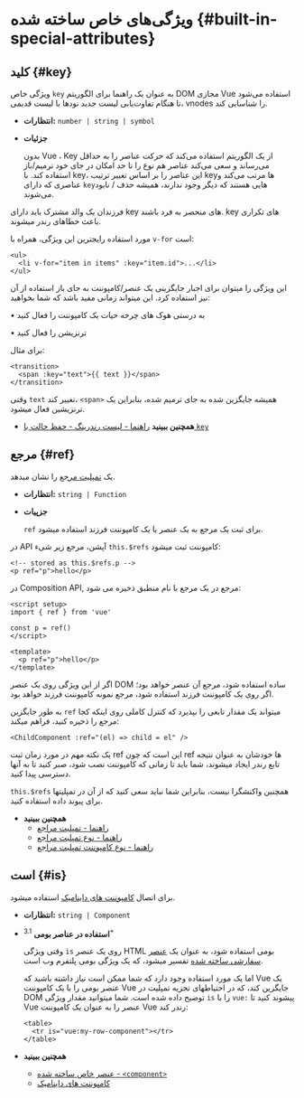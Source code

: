 # ویژگی‌های خاص ساخته شده {#built-in-special-attributes}

## کلید {#key}

ویژگی خاص `key` به عنوان یک راهنما برای الگوریتم DOM مجازی Vue استفاده می‌شود تا هنگام تفاوت‌یابی لیست جدید نودها با لیست قدیمی، vnodes را شناسایی کند.

- **انتظارات:** `number | string | symbol`

- **جزئیات**

  بدون Vue ، Key از یک الگوریتم استفاده می‌کند که حرکت عناصر را به حداقل می‌رساند و سعی می‌کند عناصر هم نوع را تا حد امکان در جای خود ترمیم/باز استفاده کند. با key، این عناصر را بر اساس تغییر ترتیب keyها مرتب می‌کند و عناصری که دارای `key`هایی هستند که دیگر وجود ندارند، همیشه حذف / نابود می‌شوند.

فرزندان یک والد مشترک باید دارای key های منحصر به فرد باشند. key های تکراری باعث خطاهای رندر میشوند.

مورد استفاده رایجترین این ویژگی، همراه با `v-for` است:

  ```vue-html
  <ul>
    <li v-for="item in items" :key="item.id">...</li>
  </ul>
  ```


این ویژگی را میتوان برای اجبار جایگزینی یک عنصر/کامپوننت به جای باز استفاده از آن نیز استفاده کرد. این میتواند زمانی مفید باشد که شما بخواهید:

•  به درستی هوک های چرخه حیات یک کامپوننت را فعال کنید

•  ترنزیشن را فعال کنید

برای مثال:

  ```vue-html
  <transition>
    <span :key="text">{{ text }}</span>
  </transition>
  ```

  وقتی `text` تغییر کند، `<span>` همیشه جایگزین شده به جای ترمیم شده، بنابراین یک ترنزیشین فعال میشود.

- **همچنین ببینید** [راهنما - لیست رندرینگ - حفظ حالت با `key`](/guide/essentials/list#maintaining-state-with-key)

## مرجع {#ref}

یک [تمپلیت مرجع](/guide/essentials/template-refs) را نشان میدهد.

- **انتظارات:** `string | Function`

- **جزپیات**

  `ref` برای ثبت یک مرجع به یک عنصر یا یک کامپوننت فرزند استفاده میشود.

در API آپشن، مرجع زیر شیء `this.$refs` کامپوننت ثبت میشود:

  ```vue-html
  <!-- stored as this.$refs.p -->
  <p ref="p">hello</p>
  ```

  در Composition API, مرجع در یک مرجع با نام منطبق ذخیره می شود:

  ```vue
  <script setup>
  import { ref } from 'vue'

  const p = ref()
  </script>

  <template>
    <p ref="p">hello</p>
  </template>
  ```

  اگر از این ویژگی روی یک عنصر DOM ساده استفاده شود، مرجع آن عنصر خواهد بود؛ اگر روی یک کامپوننت فرزند استفاده شود، مرجع نمونه کامپوننت فرزند خواهد بود.

 به طور جایگزین `ref` میتواند یک مقدار تابعی را بپذیرد که کنترل کاملی روی اینکه کجا مرجع را ذخیره کنید، فراهم میکند:

  ```vue-html
  <ChildComponent :ref="(el) => child = el" />
  ```

 یک نکته مهم در مورد زمان ثبت ref این است که چون ref ها خودشان به عنوان نتیجه تابع رندر ایجاد میشوند، شما باید تا زمانی که کامپوننت نصب شود، صبر کنید تا به آنها دسترسی پیدا کنید.

`this.$refs` همچنین واکنشگرا نیست، بنابراین شما نباید سعی کنید که از آن در تمپلیتها برای پیوند داده استفاده کنید.

- **همچنین ببینید**
  - [راهنما - تمپلیت مراجع](/guide/essentials/template-refs)
  - [راهنما - نوع تمپلیت مراجع](/guide/typescript/composition-api#typing-template-refs) <sup class="vt-badge ts" />
  - [راهنما - نوع کامپوننت تمپلیت مراجع](/guide/typescript/composition-api#typing-component-template-refs) <sup class="vt-badge ts" />

## است {#is}

برای اتصال [کامپوننت های داینامیک](/guide/essentials/component-basics#dynamic-components) استفاده میشود.

- **انتظارات:** `string | Component`

- **استفاده در عناصر بومی** <sup class="vt-badge">3.1+</sup>

  وقتی ویژگی `is` روی یک عنصر HTML بومی استفاده شود، به عنوان یک <a href="https://html.spec.whatwg.org/multipage/custom-elements.html#custom-elements-customized-builtin-example">عنصر سفارشی ساخته شده</a> تفسیر میشود، که یک ویژگی بومی پلتفرم وب است.

  اما یک مورد استفاده وجود دارد که شما ممکن است نیاز داشته باشید که Vue یک عنصر بومی را با یک کامپوننت Vue جایگزین کند، که در احتیاطهای تجزیه تمپلیت در DOM توضیح داده شده است. شما میتوانید مقدار ویژگی `is` را با `vue:` پیشوند کنید تا Vue عنصر را به عنوان یک کامپوننت Vue رندر کند:

  ```vue-html
  <table>
    <tr is="vue:my-row-component"></tr>
  </table>
  ```

- **همچنین ببینید**

  - [عنصر خاص ساخته شده - `<component>`](/api/built-in-special-elements#component)
  - [کامپوننت های داینامیک](/guide/essentials/component-basics#dynamic-components)
